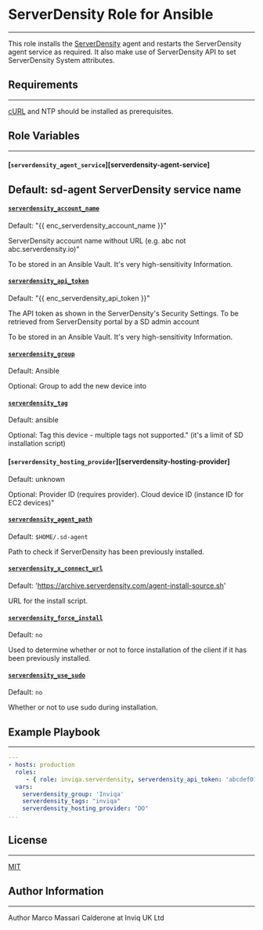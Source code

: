 # ServerDensity Role for Ansible
------------
This role installs the [ServerDensity][serverdensity] agent and restarts the ServerDensity agent service as required.
It also make use of ServerDensity API to set ServerDensity System attributes.

## Requirements
------------
[cURL][curl] and NTP should be installed as prerequisites.

## Role Variables
----
#### [`serverdensity_agent_service`][serverdensity-agent-service]
Default: sd-agent
ServerDensity service name
--------
#### [`serverdensity_account_name`][serverdensity-account-name]
Default: "{{ enc_serverdensity_account_name }}"

ServerDensity account name without URL (e.g. abc not abc.serverdensity.io)"

To be stored in an Ansible Vault. It's very high-sensitivity Information.

#### [`serverdensity_api_token`][serverdensity-api-token]
Default: "{{ enc_serverdensity_api_token }}"

The API token as shown in the ServerDensity's Security Settings.
To be retrieved from ServerDensity portal by a SD admin account

To be stored in an Ansible Vault. It's very high-sensitivity Information.

#### [`serverdensity_group`][serverdensity-group]
Default: Ansible

Optional: Group to add the new device into

#### [`serverdensity_tag`][serverdensity-tag]
Default: ansible

Optional: Tag this device - multiple tags not supported." (it's a limit of SD installation script)

#### [`serverdensity_hosting_provider`][serverdensity-hosting-provider]
Default: unknown

Optional: Provider ID (requires provider). Cloud device ID (instance ID for EC2 devices)"

#### [`serverdensity_agent_path`][serverdensity-directory]
Default: `$HOME/.sd-agent`

Path to check if ServerDensity has been previously installed.

#### [`serverdensity_x_connect_url`][serverdensity-x-connect-url]
Default: 'https://archive.serverdensity.com/agent-install-source.sh'

URL for the install script.

#### [`serverdensity_force_install`][serverdensity-force-install]
Default: `no`

Used to determine whether or not to force installation of the client if it has been previously installed.

#### [`serverdensity_use_sudo`][serverdensity-use-sudo]
Default: `no`

Whether or not to use sudo during installation.


## Example Playbook
----------------

```YAML
---
- hosts: production
  roles:
     - { role: inviqa.serverdensity, serverdensity_api_token: 'abcdef012234343' }
  vars:
    serverdensity_group: 'Inviqa'
    serverdensity_tags: "inviqa"
    serverdensity_hosting_provider: "DO"
...
```
## License
-------

[MIT][licence]

## Author Information
------------------
Author Marco Massari Calderone at Inviq UK Ltd

[github]: https://github.com/inviqa/ansible-serverdensity "Github location of this role"
[curl]: https://galaxy.ansible.com/list#/roles/4384
[serverdensity]: https://serverdensity.com "ServerDensity website"
[serverdensity-account-name]: https://github.com/inviqa/ansible-serverdensity/blob/master/defaults/main.yml#L4 "Link to variable on master"
[serverdensity-api-token]: https://github.com/inviqa/ansible-serverdensity/blob/master/defaults/main.yml#L12 "Link to variable on master"
[serverdensity-x-connect-url]: https://github.com/inviqa/ansible-serverdensity/blob/master/defaults/main.yml#L6 "Link to variable on master"
[serverdensity-group]: https://github.com/inviqa/ansible-serverdensity/blob/master/defaults/main.yml#L8 "Link to variable on master"
[serverdensity-group]: https://github.com/inviqa/ansible-serverdensity/blob/master/defaults/main.yml#L8 "Link to variable on master"
[serverdensity-tag]: https://github.com/inviqa/ansible-serverdensity/blob/master/defaults/main.yml#L9 "Link to variable on master"
[serverdensity-use-sudo]: https://github.com/inviqa/ansible-serverdensity/blob/master/defaults/main.yml#L10 "Link to variable on master"
[serverdensity-directory]: https://github.com/inviqa/ansible-serverdensity/blob/master/defaults/main.yml#L11 "Link to variable on master"
[serverdensity-force-install]: https://github.com/inviqa/ansible-serverdensity/blob/master/defaults/main.yml#L12 "Link to variable on master"


[licence]: https://raw.githubusercontent.com/inviqa/ansible-serverdensity/master/LICENSE
